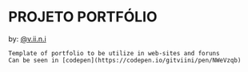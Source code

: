 # PROJETO PORTFÓLIO

by: [@v.ii.n.i](https://instagram.com/v.ii.n.i)

	Template of portfolio to be utilize in web-sites and foruns
	Can be seen in [codepen](https://codepen.io/gitviini/pen/NWeVzqb)
